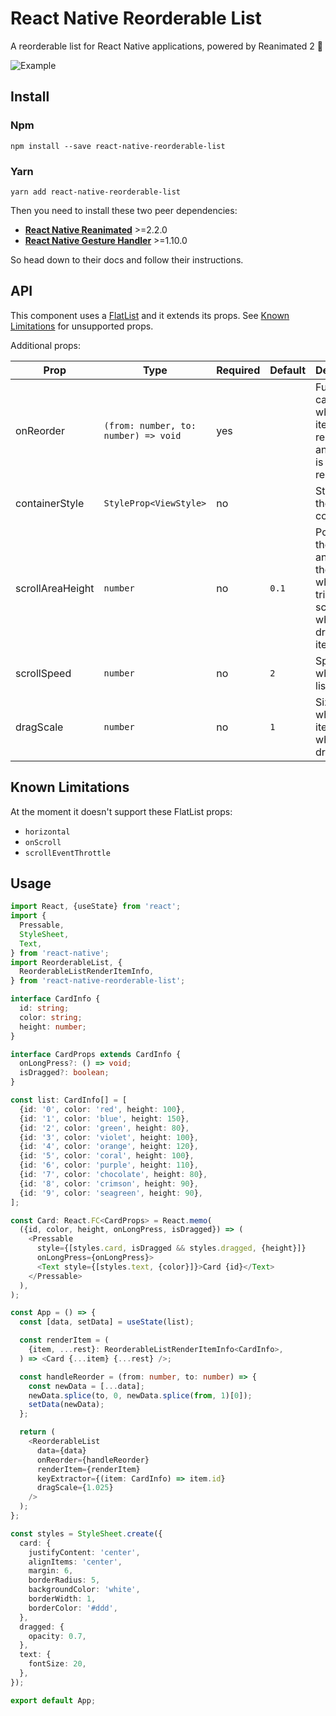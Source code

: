 # React Native Reorderable List

A reorderable list for React Native applications, powered by Reanimated 2 🚀

![Example](https://media.giphy.com/media/EVQOjtGx61QS8s9Y0z/giphy.gif)

## Install

### Npm

 ```
 npm install --save react-native-reorderable-list
 ```

### Yarn

 ```
 yarn add react-native-reorderable-list
 ```

Then you need to install these two peer dependencies:

  - [**React Native Reanimated**](https://docs.swmansion.com/react-native-reanimated/docs/fundamentals/installation) >=2.2.0
  - [**React Native Gesture Handler**](https://docs.swmansion.com/react-native-gesture-handler/docs/#installation) >=1.10.0

So head down to their docs and follow their instructions.

## API

This component uses a [FlatList](https://reactnative.dev/docs/flatlist) and it extends its props. See [Known Limitations](#known-limitations) for unsupported props.

Additional props:

| Prop                      | Type                                  | Required   | Default   | Description                                           |
|---------------------------|---------------------------------------|------------|-----------|-------------------------------------------------------|
| onReorder                 | `(from: number, to: number) => void`  | yes        |           | Function called when an item is released and the list is reordered. |
| containerStyle            | `StyleProp<ViewStyle>`                | no         |           | Style for the FlatList container.                     |
| scrollAreaHeight          | `number`                              | no         | `0.1`     | Portion on the bottom and top of the list which triggers scrolling when dragging an item. |
| scrollSpeed               | `number`                              | no         | `2`       | Speed at which the list scrolls.                |
| dragScale                 | `number`                              | no         | `1`       | Size ratio to which an item scales when dragged.      |

## Known Limitations

At the moment it doesn't support these FlatList props:

  - ```horizontal```
  - ```onScroll```
  - ```scrollEventThrottle```

## Usage

```typescript
import React, {useState} from 'react';
import {
  Pressable,
  StyleSheet,
  Text,
} from 'react-native';
import ReorderableList, {
  ReorderableListRenderItemInfo,
} from 'react-native-reorderable-list';

interface CardInfo {
  id: string;
  color: string;
  height: number;
}

interface CardProps extends CardInfo {
  onLongPress?: () => void;
  isDragged?: boolean;
}

const list: CardInfo[] = [
  {id: '0', color: 'red', height: 100},
  {id: '1', color: 'blue', height: 150},
  {id: '2', color: 'green', height: 80},
  {id: '3', color: 'violet', height: 100},
  {id: '4', color: 'orange', height: 120},
  {id: '5', color: 'coral', height: 100},
  {id: '6', color: 'purple', height: 110},
  {id: '7', color: 'chocolate', height: 80},
  {id: '8', color: 'crimson', height: 90},
  {id: '9', color: 'seagreen', height: 90},
];

const Card: React.FC<CardProps> = React.memo(
  ({id, color, height, onLongPress, isDragged}) => (
    <Pressable
      style={[styles.card, isDragged && styles.dragged, {height}]}
      onLongPress={onLongPress}>
      <Text style={[styles.text, {color}]}>Card {id}</Text>
    </Pressable>
  ),
);

const App = () => {
  const [data, setData] = useState(list);

  const renderItem = (
    {item, ...rest}: ReorderableListRenderItemInfo<CardInfo>,
  ) => <Card {...item} {...rest} />;

  const handleReorder = (from: number, to: number) => {
    const newData = [...data];
    newData.splice(to, 0, newData.splice(from, 1)[0]);
    setData(newData);
  };

  return (
    <ReorderableList
      data={data}
      onReorder={handleReorder}
      renderItem={renderItem}
      keyExtractor={(item: CardInfo) => item.id}
      dragScale={1.025}
    />
  );
};

const styles = StyleSheet.create({
  card: {
    justifyContent: 'center',
    alignItems: 'center',
    margin: 6,
    borderRadius: 5,
    backgroundColor: 'white',
    borderWidth: 1,
    borderColor: '#ddd',
  },
  dragged: {
    opacity: 0.7,
  },
  text: {
    fontSize: 20,
  },
});

export default App;
```
